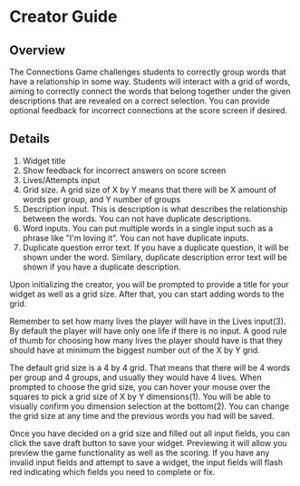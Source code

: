 <!-- rewrite this guide to be for the connections game -->

# Creator Guide

## Overview

The Connections Game challenges students to correctly group words that have a relationship in some way.
Students will interact with a grid of words, aiming to correctly connect the words that belong together under
the given descriptions that are revealed on a correct selection. You can provide optional feedback
for incorrect connections at the score screen if desired.

## Details


1. Widget title
2. Show feedback for incorrect answers on score screen
3. Lives/Attempts input
4. Grid size. A grid size of X by Y means that there will be X amount of words per group, and Y number of groups
5. Description input. This is description is what describes the relationship between the words. You can not have duplicate descriptions.
6. Word inputs. You can put multiple words in a single input such as a phrase like "I'm loving it". You can not have duplicate inputs.
7. Duplicate question error text. If you have a duplicate question, it will be shown under the word.
   Similary, duplicate description error text will be shown if you have a duplicate description.

Upon initializing the creator, you will be prompted to provide a title for your widget as well as a grid size. After that, you can start adding words
to the grid.

Remember to set how many lives the player will have in the Lives input(3). By default the player will have only one life if there is no input.
A good rule of thumb for choosing how many lives the player should have is that they should have at minimum the biggest number out of the X by Y grid.


The default grid size is a 4 by 4 grid. That means that there will be 4 words per group and 4 groups, and usually they would have 4 lives.
When prompted to choose the grid size, you can hover your mouse over the squares to pick a grid size of X by Y dimensions(1).
You will be able to visually confirm you dimension selection at the bottom(2). You can change the grid size at any time and the previous words you had will be saved.

Once you have decided on a grid size and filled out all input fields, you can click the save draft button to save your widget. Previewing it will allow you
preview the game functionality as well as the scoring. If you have any invalid input fields and attempt to save a widget, the input fields will flash red indicating
which fields you need to complete or fix.

